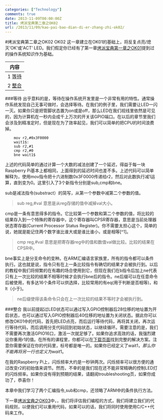 ```yaml
---
categories: ["Technology"]
comments: true
date: 2013-11-09T00:00:00Z
title: 烤派宝典第二章之OK02
url: /2013/11/09/kao-pai-bao-dian-di-er-zhang-zhi-ok02/
---
```


#烤派宝典第二章之OK02
OK02 这一章建立在OK01的基础上，将反复点亮/熄灭’OK’或’ACT’ LED。我们假定你已经有了第一章[烤派宝典第一章之OK01](http://Tomcat.no-ip.biz/blog/2013/11/09/kao-pai-bao-dian-zhi-ok01/)提到过的操作系统知识作为基础。

|内容       |
|---------- |
|1 [等待](#Waiting) |
|2 [整合](#TheAllTogether) |

###等待<a name="Waiting"></a>
出乎意料的是，等待在操作系统开发里是一个非常有用的特性。通常操作系统发现自己无事可做时，会选择等待。在我们的例子里，我们需要让LED一闪一灭。如果你只是把管脚状态置为on或是off，那么LED在我们视线里依然是可见的，因为计算机在一秒内会成千上万次的开关该GPIO端口。在以后的章节里我们会涉及到精准定时，但是现在为了效率起见，我们可以简单的把CPU的时间浪费掉。

```
	mov r2,#0x3F0000
	wait1$:
	sub r2,#1
	cmp r2,#0
	bne wait1$
```

上述的代码简单的通过计算一个大数的减法创建了一个延迟，得益于每一块Raspberry Pi基本上都相同，上面得到的延迟时间也差不多。上述代码可以简单解释为，使用mov指令把十六进制数0x3F0000传递给r2，然后对此数执行减1运算，直到变为0。这里引入了3个新指令分别是sub,cmp和bne。     

sub是减法指令(substract）的简写，从第一个参数中减第二个参数的值。    
> sub reg,#val 意思是从reg存储的值中减掉val大小。    

cmp是一条有意思得多的指令。它比较第一个参数和第二个参数的值，将比较的结果存入到一个特殊的寄存器中，这个寄存器叫CPSR寄存器，意思是当前处理器状态寄存器(Current Processor Status Register)。你不需要太担心这个，简单的说，她就是能记住两个数字谁比谁大或是谁比谁小，或是相等[^1]。    
> cmp reg,#val 意思是把寄存器reg中的值和数值val做比较。比较的结果在CPSR中。    

bne事实上是分支命令的变种。在ARM汇编语言家族里，所有的指令都可以条件执行。这也就是说，指令只有在上一条比较指令有确切的结果才会被执行到。以后的教程中我们将频繁的在有趣的场合使用到它，但现在我们在b指令后加上ne代表只有上一次比较的结果不相等时候才会执行bne后的指令。ne后缀可以在任意命令后被使用，有多达16个条件可以供选择，比较常用的有eq(用于判断是否相等)，和lt（小于)。    
> ne后缀使得该条命令只会在上一次比较的结果不等时才会被执行到。    


###整合<a name="TheAllTogether"></a>
我以前提起过LED状态可以通过写入GPIO控制器后28位移的地址置为开启状态，也可以通过写入GPIO控制器后40位移的地址置为关闭状态。据此你可以修改OK01中的代码，首先把LED点亮，而后运行等待代码，再将其关闭，再次运行等待代码，而后调用分支代码回到初始状态，以继续循环。需要注意的是，我们不需要再次激活GPIO16口，激活一次就足够了。如果你追求高效的话，我强烈建议你重用r1的值。在所有的课程里，你都可以在[下载页面](http://www.cl.cam.ac.uk/projects/raspberrypi/tutorials/os/downloads.html)找到完整的解决方案。注意你需要保证在你的代码里，标号都是唯一的。如果你已经定义了wait1$，那么你不能再将另一行也定义为wait1$。     

在我的Raspberry Pi上，闪烁频率大约是一秒钟两次。闪烁频率可以很方便的通过改变r2的初始值来调节。然而，不幸的是我们现在还不能非常精确的控制LED灯的闪烁频率。如果你没有得到预期的结果，请翻阅troubleshooting页，如果你成功了，恭喜你！    

本章中我们学习了两个汇编指令,sub和cmp，还领略了ARM中的条件执行方法。    

下一章[烤派宝典之OK03](http://tbd)中，，我们将评估我们编程的方式，我们将建立我们的代码规则，以便我们可以重用代码，如果可以的话，我们将同时使用使用C/C++代码来工作。

[1^]:既然你点到了这个链接，就说明你确实不了解这个概念啦！CPSR是一个32位的寄存器，由许多独立的比特域组合而成。它包含有负数比特位、0比特位、正比特位。当cmp指令被执行时，它在第一个参数中减去第二个参数的值，根据结果置入CPSR寄存器中对应的比特位。0比特位意味着两者相等，正比特位意味着第一个参数大于第二个，负比特位意味着第一个参数小于第二个。很多比较指令都会用到CPSR寄存器，但是cmp指令是最直观的。

